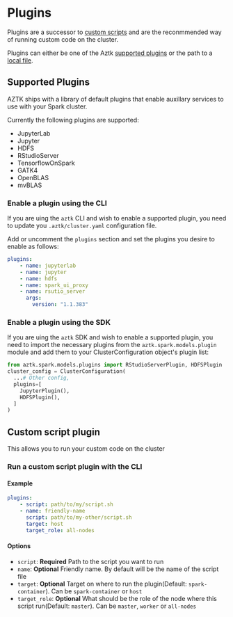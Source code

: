 # Plugins

Plugins are a successor to [custom scripts](11-custom-scripts.html) and are the reconmmended way of running custom code on the cluster.

Plugins can either be one of the Aztk [supported plugins](#supported-plugins) or the path to a [local file](#custom-script-plugin).

## Supported Plugins
AZTK ships with a library of default plugins that enable auxillary services to use with your Spark cluster.

Currently the following plugins are supported:

- JupyterLab
- Jupyter
- HDFS
- RStudioServer
- TensorflowOnSpark
- GATK4
- OpenBLAS
- mvBLAS

### Enable a plugin using the CLI
If you are uing the `aztk` CLI and wish to enable a supported plugin, you need to update you `.aztk/cluster.yaml` configuration file.

Add or uncomment the `plugins` section and set the plugins you desire to enable as follows:
```yaml
plugins:
    - name: jupyterlab
    - name: jupyter
    - name: hdfs
    - name: spark_ui_proxy
    - name: rsutio_server
      args:
        version: "1.1.383"
```

### Enable a plugin using the SDK
If you are uing the `aztk` SDK and wish to enable a supported plugin, you need to import the necessary plugins from the `aztk.spark.models.plugin` module and add them to your ClusterConfiguration object's plugin list:
```python
from aztk.spark.models.plugins import RStudioServerPlugin, HDFSPlugin
cluster_config = ClusterConfiguration(
  ...# Other config,
  plugins=[
    JupyterPlugin(),
    HDFSPlugin(),
  ]
)
```


## Custom script plugin

This allows you to run your custom code on the cluster
### Run a custom script plugin with the CLI

#### Example
```yaml
plugins:
    - script: path/to/my/script.sh
    - name: friendly-name
      script: path/to/my-other/script.sh
      target: host
      target_role: all-nodes
```

#### Options

* `script`: **Required** Path to the script you want to run
* `name`: **Optional** Friendly name. By default will be the name of the script file
* `target`: **Optional** Target on where to run the plugin(Default: `spark-container`). Can be `spark-container` or `host`
* `target_role`: **Optional** What should be the role of the node where this script run(Default: `master`). Can be `master`, `worker` or `all-nodes`

